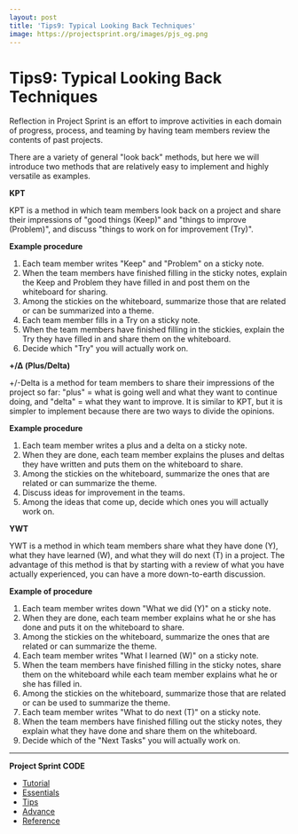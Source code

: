 ```yaml
---
layout: post
title: 'Tips9: Typical Looking Back Techniques'
image: https://projectsprint.org/images/pjs_og.png
---
```


# Tips9: Typical Looking Back Techniques

Reflection in Project Sprint is an effort to improve activities in each domain of progress, process, and teaming by having team members review the contents of past projects.

There are a variety of general "look back" methods, but here we will introduce two methods that are relatively easy to implement and highly versatile as examples.

**KPT**

KPT is a method in which team members look back on a project and share their impressions of "good things (Keep)" and "things to improve (Problem)", and discuss "things to work on for improvement (Try)".

**Example procedure**

1. Each team member writes "Keep" and "Problem" on a sticky note.
2. When the team members have finished filling in the sticky notes, explain the Keep and Problem they have filled in and post them on the whiteboard for sharing.
3. Among the stickies on the whiteboard, summarize those that are related or can be summarized into a theme.
4. Each team member fills in a Try on a sticky note.
5. When the team members have finished filling in the stickies, explain the Try they have filled in and share them on the whiteboard.
6. Decide which "Try" you will actually work on.

**+/Δ (Plus/Delta)**

\+/-Delta is a method for team members to share their impressions of the project so far: "plus" = what is going well and what they want to continue doing, and "delta" = what they want to improve. It is similar to KPT, but it is simpler to implement because there are two ways to divide the opinions.

**Example procedure**

1. Each team member writes a plus and a delta on a sticky note.
2. When they are done, each team member explains the pluses and deltas they have written and puts them on the whiteboard to share.
3. Among the stickies on the whiteboard, summarize the ones that are related or can summarize the theme.
4. Discuss ideas for improvement in the teams.
5. Among the ideas that come up, decide which ones you will actually work on.

**YWT**

YWT is a method in which team members share what they have done (Y), what they have learned (W), and what they will do next (T) in a project. The advantage of this method is that by starting with a review of what you have actually experienced, you can have a more down-to-earth discussion.

**Example of procedure**

1. Each team member writes down "What we did (Y)" on a sticky note.
2. When they are done, each team member explains what he or she has done and puts it on the whiteboard to share.
3. Among the stickies on the whiteboard, summarize the ones that are related or can summarize the theme.
4. Each team member writes "What I learned (W)" on a sticky note.
5. When the team members have finished filling in the sticky notes, share them on the whiteboard while each team member explains what he or she has filled in.
6. Among the stickies on the whiteboard, summarize those that are related or can be used to summarize the theme.
7. Each team member writes "What to do next (T)" on a sticky note.
8. When the team members have finished filling out the sticky notes, they explain what they have done and share them on the whiteboard.
9. Decide which of the "Next Tasks" you will actually work on.

***

**Project Sprint CODE**

* [Tutorial](../../oldversions/v2\_2\_0/en/code/tutorial/index.md)
* [Essentials](../../oldversions/v2\_2\_0/en/code/essentials.md)
* [Tips](broken-reference)
* [Advance](../advance.md)
* [Reference](../reference.md)
